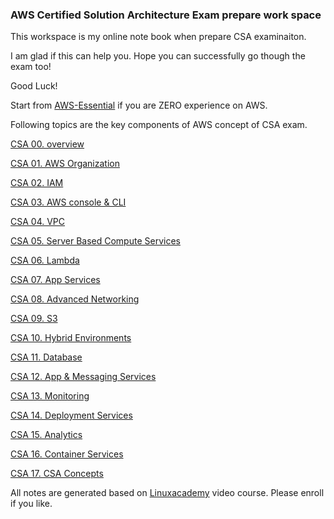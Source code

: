 ### AWS Certified Solution Architecture Exam prepare work space

This workspace is my online note book when prepare CSA examinaiton.

I am glad if this can help you. Hope you can successfully go though the exam too!

Good Luck!

Start from [AWS-Essential](https://github.com/lannyzhujin/AWS_CSA_Feb_2018/wiki/AWS-Essential) if you are ZERO experience on AWS.

Following topics are the key components of AWS concept of CSA exam.

[CSA 00. overview](https://github.com/lannyzhujin/AWS_CSA_Feb_2018/wiki/CSA-00.-overview)

[CSA 01. AWS Organization](https://github.com/lannyzhujin/AWS_CSA_Feb_2018/wiki/CSA-01.-AWS-Organization)

[CSA 02. IAM](https://github.com/lannyzhujin/AWS_CSA_Feb_2018/wiki/CSA-02.-IAM)

[CSA 03. AWS console & CLI](https://github.com/lannyzhujin/AWS_CSA_Feb_2018/wiki/CSA-03.-AWS-console-&amp;-CLI)

[CSA 04. VPC](https://github.com/lannyzhujin/AWS_CSA_Feb_2018/wiki/CSA-04.-VPC)

[CSA 05. Server Based Compute Services](https://github.com/lannyzhujin/AWS_CSA_Feb_2018/wiki/CSA-05.-Server-Based-Compute-Services)

[CSA 06. Lambda](https://github.com/lannyzhujin/AWS_CSA_Feb_2018/wiki/CSA-06.-Lambda)

[CSA 07. App Services](https://github.com/lannyzhujin/AWS_CSA_Feb_2018/wiki/CSA-07.-App-Services)

[CSA 08. Advanced Networking](https://github.com/lannyzhujin/AWS_CSA_Feb_2018/wiki/CSA-08.-Advanced-Networking)

[CSA 09. S3](https://github.com/lannyzhujin/AWS_CSA_Feb_2018/wiki/CSA-09.-S3)

[CSA 10. Hybrid Environments](https://github.com/lannyzhujin/AWS_CSA_Feb_2018/wiki/CSA-10.-Hybrid-Environments)

[CSA 11. Database](https://github.com/lannyzhujin/AWS_CSA_Feb_2018/wiki/CSA-11.-Database)

[CSA 12. App & Messaging Services](https://github.com/lannyzhujin/AWS_CSA_Feb_2018/wiki/CSA-12.-App-&amp;-Messaging-Services)

[CSA 13. Monitoring](https://github.com/lannyzhujin/AWS_CSA_Feb_2018/wiki/CSA-13.-Monitoring)

[CSA 14. Deployment Services](https://github.com/lannyzhujin/AWS_CSA_Feb_2018/wiki/CSA-14.-Deployment-Services)

[CSA 15. Analytics](https://github.com/lannyzhujin/AWS_CSA_Feb_2018/wiki/CSA-15.-Analytics)

[CSA 16. Container Services](https://github.com/lannyzhujin/AWS_CSA_Feb_2018/wiki/CSA-16.-Container-Services)

[CSA 17. CSA Concepts](https://github.com/lannyzhujin/AWS_CSA_Feb_2018/wiki/CSA-17.-CSA-Concepts)

All notes are generated based on [Linuxacademy](https://www.linuxacademy.com) video course. Please enroll if you like.
